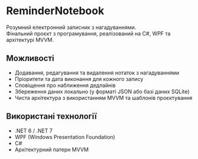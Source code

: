 ﻿# ReminderNotebook

Розумний електронний записник з нагадуваннями.  
Фінальний проєкт з програмування, реалізований на C#, WPF та архітектурі MVVM.

## Можливості

- Додавання, редагування та видалення нотаток з нагадуваннями
- Пріоритети та дата виконання для кожного запису
- Сповіщення про наближення дедлайнів
- Збереження даних локально (у форматі JSON або базі даних SQLite)
- Чиста архітектура з використанням MVVM та шаблонів проєктування

## Використані технології

- .NET 6 / .NET 7
- WPF (Windows Presentation Foundation)
- C#
- Архітектурний патерн MVVM
